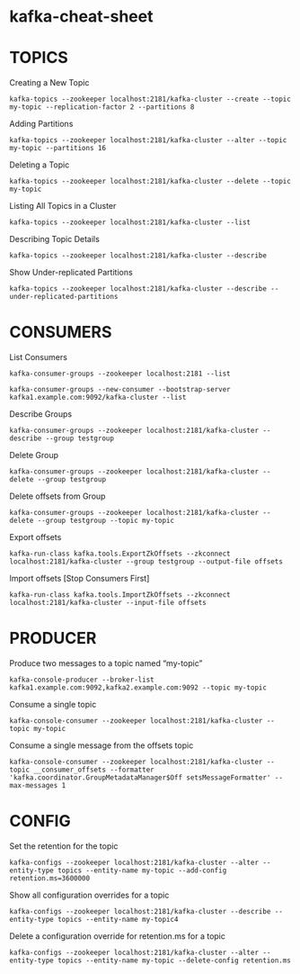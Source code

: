# kafka-cheat-sheet

# TOPICS

Creating a New Topic
```
kafka-topics --zookeeper localhost:2181/kafka-cluster --create --topic my-topic --replication-factor 2 --partitions 8
```
Adding Partitions
```
kafka-topics --zookeeper localhost:2181/kafka-cluster --alter --topic my-topic --partitions 16
```
Deleting a Topic
```
kafka-topics --zookeeper localhost:2181/kafka-cluster --delete --topic my-topic
```
Listing All Topics in a Cluster
```
kafka-topics --zookeeper localhost:2181/kafka-cluster --list
```
Describing Topic Details
```
kafka-topics --zookeeper localhost:2181/kafka-cluster --describe
```
Show Under-replicated Partitions
```
kafka-topics --zookeeper localhost:2181/kafka-cluster --describe --under-replicated-partitions
```

# CONSUMERS
List Consumers
```
kafka-consumer-groups --zookeeper localhost:2181 --list
```

```
kafka-consumer-groups --new-consumer --bootstrap-server kafka1.example.com:9092/kafka-cluster --list
```
Describe Groups
```
kafka-consumer-groups --zookeeper localhost:2181/kafka-cluster --describe --group testgroup
```
Delete Group
```
kafka-consumer-groups --zookeeper localhost:2181/kafka-cluster --delete --group testgroup
```
Delete offsets from Group
```
kafka-consumer-groups --zookeeper localhost:2181/kafka-cluster --delete --group testgroup --topic my-topic
```
Export offsets
```
kafka-run-class kafka.tools.ExportZkOffsets --zkconnect localhost:2181/kafka-cluster --group testgroup --output-file offsets
```
Import offsets [Stop Consumers First]
```
kafka-run-class kafka.tools.ImportZkOffsets --zkconnect localhost:2181/kafka-cluster --input-file offsets
```

# PRODUCER
Produce two messages to a topic named “my-topic”
```
kafka-console-producer --broker-list kafka1.example.com:9092,kafka2.example.com:9092 --topic my-topic
```
Consume a single topic
```
kafka-console-consumer --zookeeper localhost:2181/kafka-cluster --topic my-topic
```
Consume a single message from the offsets topic
```
kafka-console-consumer --zookeeper localhost:2181/kafka-cluster --topic __consumer_offsets --formatter 'kafka.coordinator.GroupMetadataManager$Off setsMessageFormatter' --max-messages 1
```

# CONFIG
Set the retention for the topic
```
kafka-configs --zookeeper localhost:2181/kafka-cluster --alter --entity-type topics --entity-name my-topic --add-config
retention.ms=3600000
``` 
Show all configuration overrides for a topic
```
kafka-configs --zookeeper localhost:2181/kafka-cluster --describe --entity-type topics --entity-name my-topic4 
```
Delete a configuration override for retention.ms for a topic 
```
kafka-configs --zookeeper localhost:2181/kafka-cluster --alter --entity-type topics --entity-name my-topic --delete-config retention.ms 
```
